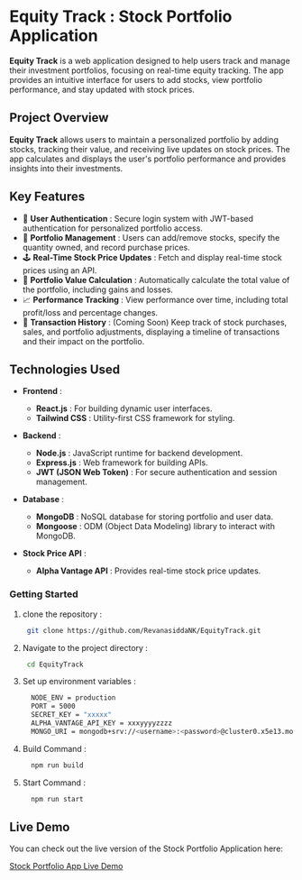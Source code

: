 # Equity Track : Stock Portfolio Application

**Equity Track**  is a web application designed to help users track and manage their investment portfolios, focusing on real-time equity tracking. The app provides an intuitive interface for users to add stocks, view portfolio performance, and stay updated with stock prices.

## Project Overview

**Equity Track** allows users to maintain a personalized portfolio by adding stocks, tracking their value, and receiving live updates on stock prices. The app calculates and displays the user's portfolio performance and provides insights into their investments.

## Key Features

- 🎤 **User  Authentication** :  Secure login system with JWT-based authentication for personalized portfolio access.
- 💼 **Portfolio Management** :  Users can add/remove stocks, specify the quantity owned, and record purchase prices.
- 🕹️ **Real-Time Stock Price Updates** :  Fetch and display real-time stock prices using an API.
- 🧮 **Portfolio Value Calculation** : Automatically calculate the total value of the portfolio, including gains and losses.
- 📈 **Performance Tracking** : View performance over time, including total profit/loss and percentage changes.
- 📅 **Transaction History** : (Coming Soon) Keep track of stock purchases, sales, and portfolio adjustments, displaying a timeline of transactions and their impact on the portfolio.

## Technologies Used

- **Frontend** :  
  - **React.js** :  For building dynamic user interfaces.
  - **Tailwind CSS** : Utility-first CSS framework for styling.
    
- **Backend** :  
  - **Node.js** :  JavaScript runtime for backend development.
  - **Express.js** : Web framework for building APIs.
  - **JWT (JSON Web Token)** : For secure authentication and session management.

- **Database** :  
  - **MongoDB** :  NoSQL database for storing portfolio and user data.
  -  **Mongoose** :  ODM (Object Data Modeling) library to interact with MongoDB.
    
- **Stock Price API** :  
  - **Alpha Vantage API** : Provides real-time stock price updates.

### Getting Started


1. clone the repository :
   ```bash
    git clone https://github.com/RevanasiddaNK/EquityTrack.git
   ```
   
2. Navigate to the project directory :
   ```bash
    cd EquityTrack
   ```
   
3. Set up environment variables :
   ```bash
     NODE_ENV = production
     PORT = 5000
     SECRET_KEY = "xxxxx"
     ALPHA_VANTAGE_API_KEY = xxxyyyyzzzz
     MONGO_URI = mongodb+srv://<username>:<password>@cluster0.x5e13.mongodb.net/?retryWrites=true&w=majority&appName=Cluster0
   ```
  
4. Build Command :
   ```bash
     npm run build
   ```

5. Start Command :
   ```bash
     npm run start

## Live Demo

You can check out the live version of the Stock Portfolio Application here:

[Stock Portfolio App Live Demo](https://equitytrack.onrender.com)

